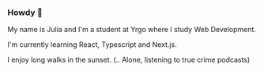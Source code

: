 ### Howdy 🤠

My name is Julia and I'm a student at Yrgo where I study Web Development.

I'm currently learning React, Typescript and Next.js.

I enjoy long walks in the sunset. 
(.. Alone, listening to true crime podcasts)

<!--
**juliasophieg/juliasophieg** is a ✨ _special_ ✨ repository because its `README.md` (this file) appears on your GitHub profile.

Here are some ideas to get you started:

- 🔭 I’m currently working on ...
- 🌱 I’m currently learning ...
- 👯 I’m looking to collaborate on ...
- 🤔 I’m looking for help with ...
- 💬 Ask me about ...
- 📫 How to reach me: ...
- 😄 Pronouns: ...
- ⚡ Fun fact: ...
-->
